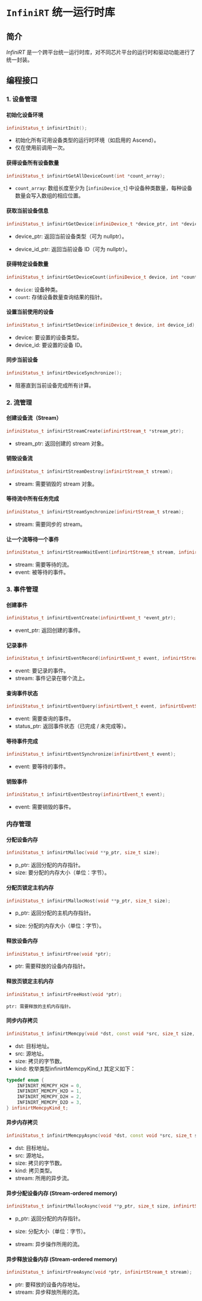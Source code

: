 
# `InfiniRT` 统一运行时库

## 简介

*InfiniRT* 是一个跨平台统一运行时库，对不同芯片平台的运行时和驱动功能进行了统一封装。

## 编程接口

### 1. 设备管理

#### 初始化设备环境

``` c++
infiniStatus_t infinirtInit();
```

- 初始化所有可用设备类型的运行时环境（如启用的 Ascend）。
- 仅在使用前调用一次。
#### 获得设备所有设备数量

``` c++
infiniStatus_t infinirtGetAllDeviceCount(int *count_array);
```

- `count_array`: 数组长度至少为 [`infiniDevice_t`] 中设备种类数量，每种设备数量会写入数组的相应位置。

#### 获取当前设备信息

``` c++
infiniStatus_t infinirtGetDevice(infiniDevice_t *device_ptr, int *device_id_ptr);
```

- device_ptr: 返回当前设备类型（可为 nullptr）。

- device_id_ptr: 返回当前设备 ID（可为 nullptr）。
#### 获得特定设备数量

``` c++
infiniStatus_t infinirtGetDeviceCount(infiniDevice_t device, int *count);
```

- `device`: 设备种类。
- `count`: 存储设备数量查询结果的指针。

#### 设置当前使用的设备

``` c++
infiniStatus_t infinirtSetDevice(infiniDevice_t device, int device_id);
```

- device: 要设置的设备类型。
- device_id: 要设置的设备 ID。

#### 同步当前设备

``` c++
infiniStatus_t infinirtDeviceSynchronize();
```

- 阻塞直到当前设备完成所有计算。

### 2. 流管理

#### 创建设备流（Stream）

``` c++
infiniStatus_t infinirtStreamCreate(infinirtStream_t *stream_ptr);
```

- stream_ptr: 返回创建的 stream 对象。

#### 销毁设备流

``` c++
infiniStatus_t infinirtStreamDestroy(infinirtStream_t stream);
```

- stream: 需要销毁的 stream 对象。

#### 等待流中所有任务完成

``` c++
infiniStatus_t infinirtStreamSynchronize(infinirtStream_t stream);
```

- stream: 需要同步的 stream。

#### 让一个流等待一个事件

``` c++
infiniStatus_t infinirtStreamWaitEvent(infinirtStream_t stream, infinirtEvent_t event);
```

- stream: 需要等待的流。
- event: 被等待的事件。

### 3. 事件管理
#### 创建事件

``` c++
infiniStatus_t infinirtEventCreate(infinirtEvent_t *event_ptr);
```

- event_ptr: 返回创建的事件。

#### 记录事件

``` c++
infiniStatus_t infinirtEventRecord(infinirtEvent_t event, infinirtStream_t stream);
```

- event: 要记录的事件。
- stream: 事件记录在哪个流上。

#### 查询事件状态

``` c++
infiniStatus_t infinirtEventQuery(infinirtEvent_t event, infinirtEventStatus_t *status_ptr);
```

- event: 需要查询的事件。
- status_ptr: 返回事件状态（已完成 / 未完成等）。

#### 等待事件完成

``` c++
infiniStatus_t infinirtEventSynchronize(infinirtEvent_t event);
```

- event: 要等待的事件。

#### 销毁事件

``` c++
infiniStatus_t infinirtEventDestroy(infinirtEvent_t event);
```

- event: 需要销毁的事件。

### 内存管理

#### 分配设备内存

``` c++
infiniStatus_t infinirtMalloc(void **p_ptr, size_t size);
```

- p_ptr: 返回分配的内存指针。
- size: 要分配的内存大小（单位：字节）。

#### 分配页锁定主机内存

``` c++
infiniStatus_t infinirtMallocHost(void **p_ptr, size_t size);
```

- p_ptr: 返回分配的主机内存指针。

- size: 分配的内存大小（单位：字节）。

#### 释放设备内存

``` c++
infiniStatus_t infinirtFree(void *ptr);
```

- ptr: 需要释放的设备内存指针。

#### 释放页锁定主机内存

``` c++
infiniStatus_t infinirtFreeHost(void *ptr);
```

    ptr: 需要释放的主机内存指针。

#### 同步内存拷贝

``` c++
infiniStatus_t infinirtMemcpy(void *dst, const void *src, size_t size, infinirtMemcpyKind_t kind);
```

- dst: 目标地址。
- src: 源地址。
- size: 拷贝的字节数。
- kind: 枚举类型infinirtMemcpyKind_t 
  其定义如下：
``` c++ 
typedef enum {
    INFINIRT_MEMCPY_H2H = 0,
    INFINIRT_MEMCPY_H2D = 1,
    INFINIRT_MEMCPY_D2H = 2,
    INFINIRT_MEMCPY_D2D = 3,
} infinirtMemcpyKind_t;

```

#### 异步内存拷贝

``` c++
infiniStatus_t infinirtMemcpyAsync(void *dst, const void *src, size_t size, infinirtMemcpyKind_t kind, infinirtStream_t stream);
```

- dst: 目标地址。
- src: 源地址。
- size: 拷贝的字节数。
- kind: 拷贝类型。
- stream: 所用的异步流。

#### 异步分配设备内存 (Stream-ordered memory)

``` c++
infiniStatus_t infinirtMallocAsync(void **p_ptr, size_t size, infinirtStream_t stream);
```

- p_ptr: 返回分配的内存指针。

- size: 分配大小（单位：字节）。

- stream: 异步操作所用的流。

#### 异步释放设备内存 (Stream-ordered memory)

``` c++
infiniStatus_t infinirtFreeAsync(void *ptr, infinirtStream_t stream);
```

- ptr: 要释放的设备内存地址。
- stream: 异步释放所用的流。
